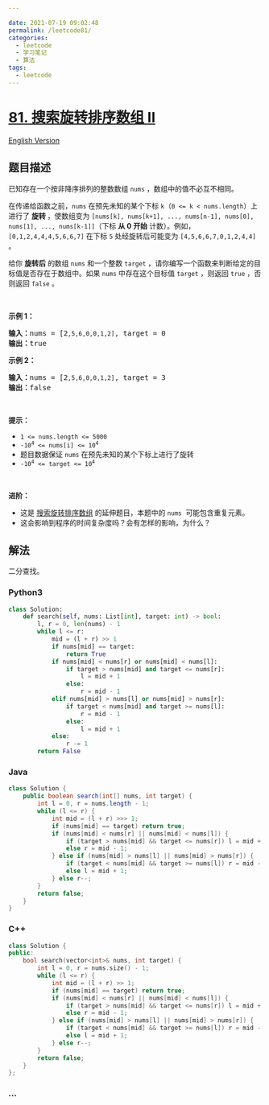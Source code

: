 ```yaml
---

date: 2021-07-19 09:02:48
permalink: /leetcode81/
categories:
  - leetcode
  - 学习笔记
  - 算法  
tags:
  - leetcode
---
```

# [81. 搜索旋转排序数组 II](https://leetcode-cn.com/problems/search-in-rotated-sorted-array-ii)

[English Version](https://cdn.jsdelivr.net/gh/doocs/leetcode@main/solution/0000-0099/0081.Search%20in%20Rotated%20Sorted%20Array%20II/README_EN.md)

## 题目描述

<!-- 这里写题目描述 -->

<p>已知存在一个按非降序排列的整数数组 <code>nums</code> ，数组中的值不必互不相同。</p>

<p>在传递给函数之前，<code>nums</code> 在预先未知的某个下标 <code>k</code>（<code>0 <= k < nums.length</code>）上进行了 <strong>旋转 </strong>，使数组变为 <code>[nums[k], nums[k+1], ..., nums[n-1], nums[0], nums[1], ..., nums[k-1]]</code>（下标 <strong>从 0 开始</strong> 计数）。例如， <code>[0,1,2,4,4,4,5,6,6,7]</code> 在下标 <code>5</code> 处经旋转后可能变为 <code>[4,5,6,6,7,0,1,2,4,4]</code> 。</p>

<p>给你 <strong>旋转后</strong> 的数组 <code>nums</code> 和一个整数 <code>target</code> ，请你编写一个函数来判断给定的目标值是否存在于数组中。如果 <code>nums</code> 中存在这个目标值 <code>target</code> ，则返回 <code>true</code> ，否则返回 <code>false</code> 。</p>

<p> </p>

<p><strong>示例 1：</strong></p>

<pre>
<strong>输入：</strong>nums = [2<code>,5,6,0,0,1,2]</code>, target = 0
<strong>输出：</strong>true
</pre>

<p><strong>示例 2：</strong></p>

<pre>
<strong>输入：</strong>nums = [2<code>,5,6,0,0,1,2]</code>, target = 3
<strong>输出：</strong>false</pre>

<p> </p>

<p><strong>提示：</strong></p>

<ul>
	<li><code>1 <= nums.length <= 5000</code></li>
	<li><code>-10<sup>4</sup> <= nums[i] <= 10<sup>4</sup></code></li>
	<li>题目数据保证 <code>nums</code> 在预先未知的某个下标上进行了旋转</li>
	<li><code>-10<sup>4</sup> <= target <= 10<sup>4</sup></code></li>
</ul>

<p> </p>

<p><strong>进阶：</strong></p>

<ul>
	<li>这是 <a href="https://leetcode-cn.com/problems/search-in-rotated-sorted-array/description/">搜索旋转排序数组</a> 的延伸题目，本题中的 <code>nums</code>  可能包含重复元素。</li>
	<li>这会影响到程序的时间复杂度吗？会有怎样的影响，为什么？</li>
</ul>


## 解法

<!-- 这里可写通用的实现逻辑 -->

二分查找。

<!-- tabs:start -->

### **Python3**

<!-- 这里可写当前语言的特殊实现逻辑 -->

```python
class Solution:
    def search(self, nums: List[int], target: int) -> bool:
        l, r = 0, len(nums) - 1
        while l <= r:
            mid = (l + r) >> 1
            if nums[mid] == target:
                return True
            if nums[mid] < nums[r] or nums[mid] < nums[l]:
                if target > nums[mid] and target <= nums[r]:
                    l = mid + 1
                else:
                    r = mid - 1
            elif nums[mid] > nums[l] or nums[mid] > nums[r]:
                if target < nums[mid] and target >= nums[l]:
                    r = mid - 1
                else:
                    l = mid + 1
            else:
                r -= 1
        return False
```

### **Java**

<!-- 这里可写当前语言的特殊实现逻辑 -->

```java
class Solution {
    public boolean search(int[] nums, int target) {
        int l = 0, r = nums.length - 1;
        while (l <= r) {
            int mid = (l + r) >>> 1;
            if (nums[mid] == target) return true;
            if (nums[mid] < nums[r] || nums[mid] < nums[l]) {
                if (target > nums[mid] && target <= nums[r]) l = mid + 1;
                else r = mid - 1;
            } else if (nums[mid] > nums[l] || nums[mid] > nums[r]) {
                if (target < nums[mid] && target >= nums[l]) r = mid - 1;
                else l = mid + 1;
            } else r--;
        }
        return false;
    }
}
```

### **C++**

<!-- 这里可写当前语言的特殊实现逻辑 -->

```cpp
class Solution {
public:
    bool search(vector<int>& nums, int target) {
        int l = 0, r = nums.size() - 1;
        while (l <= r) {
            int mid = (l + r) >> 1;
            if (nums[mid] == target) return true;
            if (nums[mid] < nums[r] || nums[mid] < nums[l]) {
                if (target > nums[mid] && target <= nums[r]) l = mid + 1;
                else r = mid - 1;
            } else if (nums[mid] > nums[l] || nums[mid] > nums[r]) {
                if (target < nums[mid] && target >= nums[l]) r = mid - 1;
                else l = mid + 1;
            } else r--;
        }
        return false;
    }
};
```

### **...**

```

```

<!-- tabs:end -->
